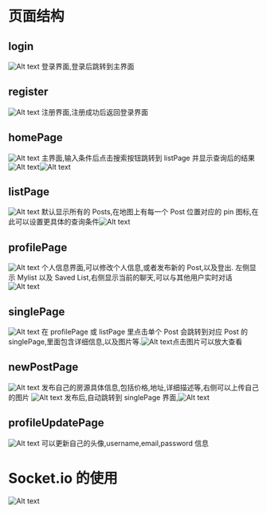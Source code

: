 # 页面结构

## login

![Alt text](project-imgs/login.png)
登录界面,登录后跳转到主界面

## register

![Alt text](project-imgs/register.png)
注册界面,注册成功后返回登录界面

## homePage

![Alt text](project-imgs/homePage.png)
主界面,输入条件后点击搜索按钮跳转到 listPage 并显示查询后的结果![Alt text](project-imgs/image.png)![Alt text](project-imgs/image-1.png)

## listPage

![Alt text](project-imgs/listPage.png)
默认显示所有的 Posts,在地图上有每一个 Post 位置对应的 pin 图标,在此可以设置更具体的查询条件![Alt text](project-imgs/image-2.png)

## profilePage

![Alt text](project-imgs/profilePage.png)
个人信息界面,可以修改个人信息,或者发布新的 Post,以及登出.
左侧显示 Mylist 以及 Saved List,右侧显示当前的聊天,可以与其他用户实时对话
![Alt text](project-imgs/image-4.png)

## singlePage

![Alt text](project-imgs/singlePage.png)
在 profilePage 或 listPage 里点击单个 Post 会跳转到对应 Post 的 singlePage,里面包含详细信息,以及图片等.![Alt text](project-imgs/image-5.png)点击图片可以放大查看

## newPostPage

![Alt text](project-imgs/newPostPage.png)
发布自己的房源具体信息,包括价格,地址,详细描述等,右侧可以上传自己的图片
![Alt text](project-imgs/image-6.png)
发布后,自动跳转到 singlePage 界面,![Alt text](project-imgs/image-7.png)

## profileUpdatePage

![Alt text](project-imgs/profileUpdatePage.png)
可以更新自己的头像,username,email,password 信息

# Socket.io 的使用

![Alt text](project-imgs/动画.gif)
